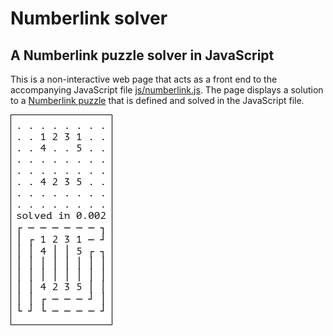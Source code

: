 # Numberlink solver

## A Numberlink puzzle solver in JavaScript

This is a non-interactive web page that acts
as a front end to the accompanying JavaScript file
[js/numberlink.js](js/numberlinks.js). The page displays a solution to a
[Numberlink puzzle](https://en.wikipedia.org/wiki/Numberlink) that is
defined and solved in the JavaScript file.

![Numberlink solver](screenshot.png)

